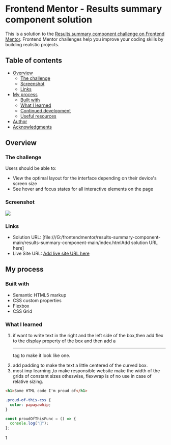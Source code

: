 # Frontend Mentor - Results summary component solution

This is a solution to the [Results summary component challenge on Frontend Mentor](https://www.frontendmentor.io/challenges/results-summary-component-CE_K6s0maV). Frontend Mentor challenges help you improve your coding skills by building realistic projects.

## Table of contents

- [Overview](#overview)
  - [The challenge](#the-challenge)
  - [Screenshot](#screenshot)
  - [Links](#links)
- [My process](#my-process)
  - [Built with](#built-with)
  - [What I learned](#what-i-learned)
  - [Continued development](#continued-development)
  - [Useful resources](#useful-resources)
- [Author](#author)
- [Acknowledgments](#acknowledgments)

## Overview

### The challenge

Users should be able to:

- View the optimal layout for the interface depending on their device's screen size
- See hover and focus states for all interactive elements on the page

### Screenshot

![](<./screenshot(322).jpg>)

### Links

- Solution URL: [file:///G:/frontendmentor/results-summary-component-main/results-summary-component-main/index.htmlAdd solution URL here]
- Live Site URL: [Add live site URL here](https://your-live-site-url.com)

## My process

### Built with

- Semantic HTML5 markup
- CSS custom properties
- Flexbox
- CSS Grid

### What I learned

1.  if want to write text in the right and the left side of the box,then add flex to the display property of the box and then add a <hr> tag to make it look like one.
<!-- reaction            89/100 -->
2.  add padding to make the text a little centered of the curved box.
3.  most imp learning ,to make responsible website make the width of the grids of constant sizes otheswise, flexwrap is of no use in case of relative sizing.

```html
<h1>Some HTML code I'm proud of</h1>
```

```css
.proud-of-this-css {
  color: papayawhip;
}
```

```js
const proudOfThisFunc = () => {
  console.log("🎉");
};
```

1
